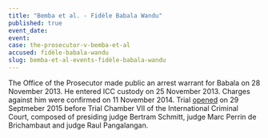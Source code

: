 ```yaml
---
title: "Bemba et al. - Fidèle Babala Wandu"
published: true
event_date:
event:
case: the-prosecutor-v-bemba-et-al
accused: fidèle-babala-wandu
slug: bemba-et-al-events-fidèle-babala-wandu
---
```


The Office of the Prosecutor made public an arrest warrant for Babala on 28 November 2013. He entered ICC custody on 25 November 2013. Charges against him were confirmed on 11 November 2014. Trial [opened](https://www.icc-cpi.int/en_menus/icc/press%20and%20media/press%20releases/Pages/pr1155.aspx) on 29 Septmeber 2015 before Trial Chamber VII of the International Criminal Court, composed of presiding judge Bertram Schmitt, judge Marc Perrin de Brichambaut and judge Raul Pangalangan.

